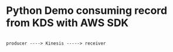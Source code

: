 # Python Demo consuming record from KDS with AWS SDK

```

producer ----> Kinesis -----> receiver

```



